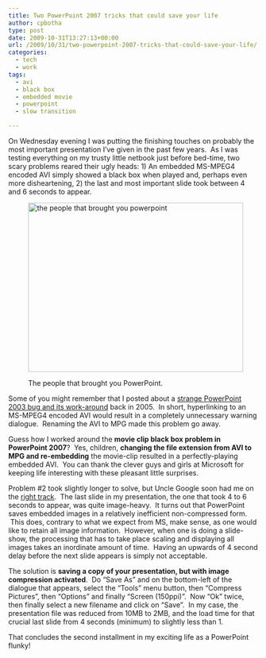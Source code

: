 ```yaml
---
title: Two PowerPoint 2007 tricks that could save your life
author: cpbotha
type: post
date: 2009-10-31T13:27:13+00:00
url: /2009/10/31/two-powerpoint-2007-tricks-that-could-save-your-life/
categories:
  - tech
  - work
tags:
  - avi
  - black box
  - embedded movie
  - powerpoint
  - slow transition

---
```

On Wednesday evening I was putting the finishing touches on probably the most important presentation I&#8217;ve given in the past few years.  As I was testing everything on my trusty little netbook just before bed-time, two scary problems reared their ugly heads: 1) An embedded MS-MPEG4 encoded AVI simply showed a black box when played and, perhaps even more disheartening, 2) the last and most important slide took between 4 and 6 seconds to appear.<figure id="attachment_675" aria-describedby="caption-attachment-675" style="width: 433px" class="wp-caption aligncenter"><a href="http://cpbotha.net/wp-content/uploads/2009/10/ms.jpg" data-rel="lightbox-image-0" data-rl_title="" data-rl_caption="" title="">

<img data-attachment-id="675" data-permalink="https://cpbotha.net/2009/10/31/two-powerpoint-2007-tricks-that-could-save-your-life/ms/" data-orig-file="https://cpbotha.net/wp-content/uploads/2009/10/ms.jpg" data-orig-size="433,341" data-comments-opened="1" data-image-meta="{&quot;aperture&quot;:&quot;0&quot;,&quot;credit&quot;:&quot;&quot;,&quot;camera&quot;:&quot;&quot;,&quot;caption&quot;:&quot;&quot;,&quot;created_timestamp&quot;:&quot;0&quot;,&quot;copyright&quot;:&quot;&quot;,&quot;focal_length&quot;:&quot;0&quot;,&quot;iso&quot;:&quot;0&quot;,&quot;shutter_speed&quot;:&quot;0&quot;,&quot;title&quot;:&quot;&quot;}" data-image-title="the people that brought you powerpoint" data-image-description="" data-medium-file="https://cpbotha.net/wp-content/uploads/2009/10/ms-300x236.jpg" data-large-file="https://cpbotha.net/wp-content/uploads/2009/10/ms.jpg" class="size-full wp-image-675" title="the people that brought you powerpoint" src="http://cpbotha.net/wp-content/uploads/2009/10/ms.jpg" alt="the people that brought you powerpoint" width="433" height="341" srcset="https://cpbotha.net/wp-content/uploads/2009/10/ms.jpg 433w, https://cpbotha.net/wp-content/uploads/2009/10/ms-300x236.jpg 300w" sizes="(max-width: 433px) 85vw, 433px" /></a><figcaption id="caption-attachment-675" class="wp-caption-text">The people that brought you PowerPoint.</figcaption></figure> 

Some of you might remember that I posted about a [strange PowerPoint 2003 bug and its work-around][1] back in 2005.  In short, hyperlinking to an MS-MPEG4 encoded AVI would result in a completely unnecessary warning dialogue.  Renaming the AVI to MPG made this problem go away.

Guess how I worked around the **movie clip black box problem in PowerPoint 2007**?  Yes, children, **changing the file extension from AVI to MPG and re-embedding** the movie-clip resulted in a perfectly-playing embedded AVI.  You can thank the clever guys and girls at Microsoft for keeping life interesting with these pleasant little surprises.

Problem #2 took slightly longer to solve, but Uncle Google soon had me on the [right track][2].  The last slide in my presentation, the one that took 4 to 6 seconds to appear, was quite image-heavy.  It turns out that PowerPoint saves embedded images in a relatively inefficient non-compressed form.  This does, contrary to what we expect from MS, make sense, as one would like to retain all image information.  However, when one is doing a slide-show, the processing that has to take place scaling and displaying all images takes an inordinate amount of time.  Having an upwards of 4 second delay before the next slide appears is simply not acceptable.

The solution is **saving a copy of your presentation, but with image compression activated**.  Do &#8220;Save As&#8221; and on the bottom-left of the dialogue that appears, select the &#8220;Tools&#8221; menu button, then &#8220;Compress Pictures&#8221;, then &#8220;Options&#8221; and finally &#8220;Screen (150ppi)&#8221;.  Now &#8220;Ok&#8221; twice, then finally select a new filename and click on &#8220;Save&#8221;.  In my case, the presentation file was reduced from 10MB to 2MB, and the load time for that crucial last slide from 4 seconds (minimum) to slightly less than 1.

That concludes the second installment in my exciting life as a PowerPoint flunky!

 [1]: http://cpbotha.net/2005/03/06/hyperlinked-avis-and-powerpoint-2003/ "Link to previous PowerPoint 2003 bug"
 [2]: http://www.tech-recipes.com/rx/1423/powerpoint_compress_and_optimize_presentations_ppt_to_decrease_size/ "tech-recipes site with more information concerning compression of ppts"
